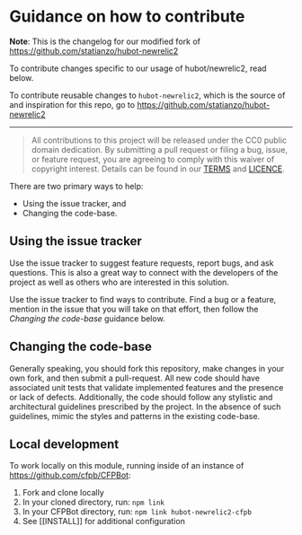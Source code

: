 # Guidance on how to contribute

**Note**: This is the changelog for our modified fork of https://github.com/statianzo/hubot-newrelic2

To contribute changes specific to our usage of hubot/newrelic2, read below.

To contribute reusable changes to `hubot-newrelic2`, which is the source of and inspiration for this repo, go to https://github.com/statianzo/hubot-newrelic2

---

> All contributions to this project will be released under the CC0 public domain
> dedication. By submitting a pull request or filing a bug, issue, or
> feature request, you are agreeing to comply with this waiver of copyright interest.
> Details can be found in our [TERMS](TERMS.md) and [LICENCE](LICENSE).


There are two primary ways to help:
 - Using the issue tracker, and
 - Changing the code-base.


## Using the issue tracker

Use the issue tracker to suggest feature requests, report bugs, and ask questions.
This is also a great way to connect with the developers of the project as well
as others who are interested in this solution.

Use the issue tracker to find ways to contribute. Find a bug or a feature, mention in
the issue that you will take on that effort, then follow the _Changing the code-base_
guidance below.


## Changing the code-base

Generally speaking, you should fork this repository, make changes in your
own fork, and then submit a pull-request. All new code should have associated unit
tests that validate implemented features and the presence or lack of defects.
Additionally, the code should follow any stylistic and architectural guidelines
prescribed by the project. In the absence of such guidelines, mimic the styles
and patterns in the existing code-base.

## Local development

To work locally on this module, running inside of an instance of https://github.com/cfpb/CFPBot:

1. Fork and clone locally
1. In your cloned directory, run: `npm link`
1. In your CFPBot directory, run: `npm link hubot-newrelic2-cfpb`
1. See [[INSTALL]] for additional configuration